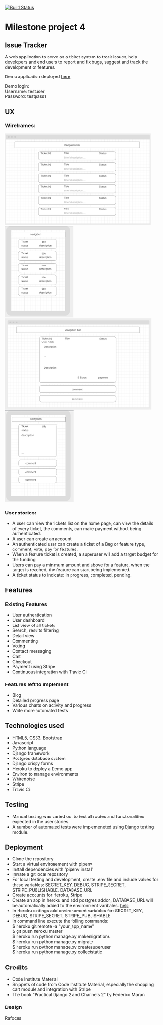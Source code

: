 [![Build Status](https://travis-ci.org/rafocus/milestone-project-4.svg?branch=master)](https://travis-ci.org/rafocus/milestone-project-4)
# Milestone project 4
## Issue Tracker

A web application to serve as a ticket system to track issues, help developers and end users to report and fix bugs, suggest and track the development of features. 

Demo application deployed [here](https://issuetrack2019.herokuapp.com/)  

Demo login:  
Username: testuser  
Password: testpass1  

## UX

### Wireframes: 

<img src="design/wireframes/desktop_list.png" height="300"/><img src="design/wireframes/mobile_list.png"  height="300"/>
<img src="design/wireframes/desktop_detail.png" height="300"/><img src="design/wireframes/mobile_detail.png"  height="300"/>

### User stories:

- A user can view the tickets list on the home page, can view the details of every ticket, the comments, can make payment without being authenticated.
- A user can create an account. 
- An authenticated user can create a ticket of a Bug or feature type, comment, vote, pay for features.
- When a feature ticket is created, a superuser will add a target budget for the funding.
- Users can pay a minimum amount and above for a feature, when the target is reached, the feature can start being implemented.
- A ticket status to indicate: in progress, completed, pending.

## Features

### Existing Features

- User authentication
- User dashboard
- List view of all tickets
- Search, results filtering
- Detail view 
- Commenting
- Voting
- Contact messaging
- Cart
- Checkout
- Payment using Stripe
- Continuous integration with Travic Ci

### Features left to implement

- Blog
- Detailed progress page
- Various charts on activity and progress
- Write more automated tests

## Technologies used

- HTML5, CSS3, Bootstrap
- Javascript
- Python language
- Django framework
- Postgres database system
- Django crispy forms
- Heroku to deploy a Demo app
- Environ to manage environments
- Whitenoise
- Stripe
- Travis Ci

## Testing

- Manual testing was caried out to test all routes and functionalities expected in the user stories.
- A number of automated tests were implemeneted using Django testing module.

## Deployment

- Clone the repository
- Start a virtual environement with pipenv
- Install dependencies with 'pipenv install'
- Initiate a git local repository
- For local testing and development, create .env file and include values for these variables: SECRET_KEY, DEBUG, STRIPE_SECRET, STRIPE_PUBLISHABLE, DATABASE_URL
- Create accounts for Heroku, Stripe
- Create an app in heroku and add postgres addon, DATABASE_URL will be automatically added to the environment varibales. [help](https://devcenter.heroku.com/articles/git)
- In Heroku settings add environement variables for: SECRET_KEY, DEBUG, STRIPE_SECRET, STRIPE_PUBLISHABLE
- In command line execute the folling commands:  
$ heroku git:remote -a "your_app_name"  
$ git push heroku master  
$ heroku run python manage.py makemigrations  
$ heroku run python manage.py migrate  
$ heroku run python manage.py createsuperuser  
$ heroku run python manage.py collectstatic  

## Credits

- Code Institute Material
- Snippets of code from Code Institute Material, especially the shopping cart module and integration with Stripe.
- The book "Practical Django 2 and Channels 2" by Federico Marani

### Design

Rafocus
